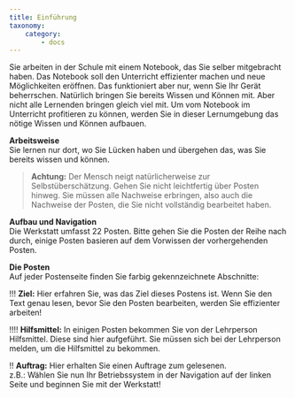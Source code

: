 ```yaml
---
title: Einführung
taxonomy:
    category:
        - docs
---
```


Sie arbeiten in der Schule mit einem Notebook, das Sie selber mitgebracht haben. Das Notebook soll den Unterricht effizienter machen und neue Möglichkeiten eröffnen. Das funktioniert aber nur, wenn Sie Ihr Gerät beherrschen. Natürlich bringen Sie bereits Wissen und Können mit. Aber nicht alle Lernenden bringen gleich viel mit. Um vom Notebook im Unterricht profitieren zu können, werden Sie in dieser Lernumgebung das nötige Wissen und Können aufbauen. 

**Arbeitsweise**<br>
Sie lernen nur dort, wo Sie Lücken haben und übergehen das, was Sie bereits wissen und können.<br>
>**Achtung:** Der Mensch neigt natürlicherweise zur Selbstüberschätzung. Gehen Sie nicht leichtfertig über Posten hinweg. Sie müssen alle Nachweise erbringen, also auch die Nachweise der Posten, die Sie nicht vollständig bearbeitet haben.

**Aufbau und Navigation**<br>
Die Werkstatt umfasst 22 Posten. Bitte gehen Sie die Posten der Reihe nach durch, einige Posten basieren auf dem Vorwissen der vorhergehenden Posten.

**Die Posten**<br>
Auf jeder Postenseite finden Sie farbig gekennzeichnete Abschnitte:
 
!!! **Ziel:** Hier erfahren Sie, was das Ziel dieses Postens ist. Wenn Sie den Text genau lesen, bevor Sie den Posten bearbeiten, werden Sie effizienter arbeiten!

!!!! **Hilfsmittel:** In einigen Posten bekommen Sie von der Lehrperson Hilfsmittel. Diese sind hier aufgeführt. Sie müssen sich bei der Lehrperson melden, um die Hilfsmittel zu bekommen.

!! **Auftrag:** Hier erhalten Sie einen Auftrage zum gelesenen.<br>z.B.: Wählen Sie nun Ihr Betriebssystem in der Navigation auf der linken Seite und beginnen Sie mit der Werkstatt!




